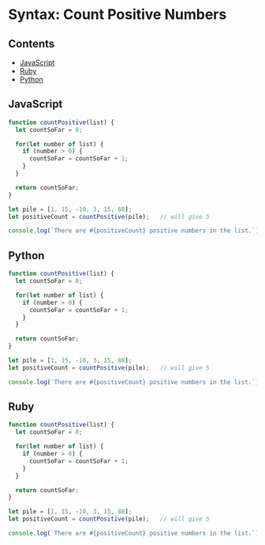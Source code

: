 # Syntax: Count Positive Numbers

## Contents <!-- omit in toc -->

- [JavaScript](#javascript)
- [Ruby](#ruby)
- [Python](#python)

## JavaScript

```javascript
function countPositive(list) {
  let countSoFar = 0;

  for(let number of list) {
    if (number > 0) {
      countSoFar = countSoFar + 1;
    }
  }

  return countSoFar;
}

let pile = [1, 15, -10, 3, 15, 88];
let positiveCount = countPositive(pile);   // will give 5

console.log(`There are #{positiveCount} positive numbers in the list.`);

```

## Python

```javascript
function countPositive(list) {
  let countSoFar = 0;

  for(let number of list) {
    if (number > 0) {
      countSoFar = countSoFar + 1;
    }
  }

  return countSoFar;
}

let pile = [1, 15, -10, 3, 15, 88];
let positiveCount = countPositive(pile);   // will give 5

console.log(`There are #{positiveCount} positive numbers in the list.`);

```

## Ruby

```javascript
function countPositive(list) {
  let countSoFar = 0;

  for(let number of list) {
    if (number > 0) {
      countSoFar = countSoFar + 1;
    }
  }

  return countSoFar;
}

let pile = [1, 15, -10, 3, 15, 88];
let positiveCount = countPositive(pile);   // will give 5

console.log(`There are #{positiveCount} positive numbers in the list.`);

```
